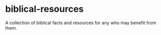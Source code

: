 # biblical-resources
A collection of biblical facts and resources for any who may benefit from them.

